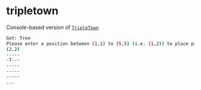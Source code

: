 # tripletown
Console-based version of [`TripleTown`](http://spryfox.com/our-games/tripletown/)

```bash
Got: Tree
Please enter a position between (1,1) to (5,5) (i.e. (1,2)) to place piece on board
(2,2)
-----
-T---
-----
-----
-----
...
```
